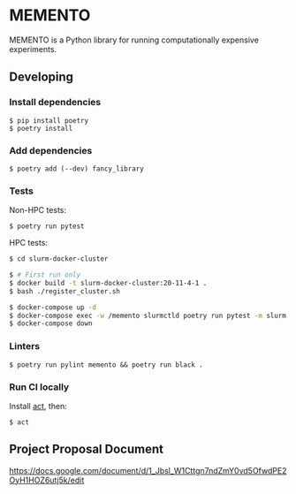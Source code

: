 # MEMENTO

MEMENTO is a Python library for running computationally expensive experiments.

## Developing

### Install dependencies

```
$ pip install poetry
$ poetry install
```

### Add dependencies

```
$ poetry add (--dev) fancy_library
```

### Tests

Non-HPC tests:

```
$ poetry run pytest
```

HPC tests:

```bash
$ cd slurm-docker-cluster

$ # First run only
$ docker build -t slurm-docker-cluster:20-11-4-1 .
$ bash ./register_cluster.sh

$ docker-compose up -d
$ docker-compose exec -w /memento slurmctld poetry run pytest -m slurm
$ docker-compose down
```

### Linters

```
$ poetry run pylint memento && poetry run black .
```

### Run CI locally

Install [act](https://github.com/nektos/act), then:

```
$ act
```

## Project Proposal Document

https://docs.google.com/document/d/1_Jbsl_W1Cttgn7ndZmY0vd5OfwdPE2OyH1HOZ6utj5k/edit
